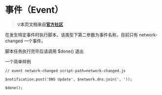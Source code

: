 # 事件（Event）
 > **💡本页文档来自[官方社区](https://community.nssurge.com/d/33-scripting)**

在发生特定事件时执行脚本，该类型下第二参数为事件名称，目前只有 network-changed 一个事件。

脚本任务执行完毕后请调用 $done() 退出

一个简单样例

```
// event network-changed script-path=network-changed.js

$notification.post('DNS Update', $network.dns.join(', '));

$done();
```